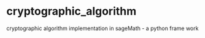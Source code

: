 # cryptographic_algorithm


 cryptographic algorithm implementation in sageMath - a python frame work
